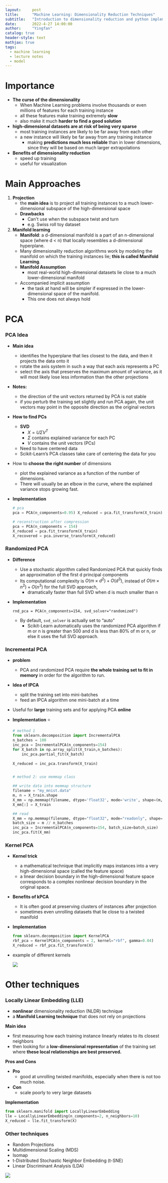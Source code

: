 ```yaml
---
layout:     post
title:      "Machine Learning: Dimensionality Reduction Techniques"
subtitle:   "Introduction to dimensionality reduction and python implementation"
date:       2022-4-27 14:00:00
author:     "Yingfan"
catalog: true
header-style: text
mathjax: true
tags:
  - machine learning
  - lecture notes
  - model
---
```


# Importance

- **The curse of the dimensionality**
  - When Machine Learning problems involve thousands or even millions of features for each training instance
  - all these features make training extremely **slow**
  - also make it much **harder to find a good solution**
- **high-dimensional datasets are at risk of being very sparse**
  - most training instances are likely to be far away from each other
  - a new instance will likely be far away from any training instance
    - making **predictions much less reliable** than in lower dimensions, since they will be based on much larger extrapolations
- **Benefits of dimensionality reduction**
  - speed up training
  - useful for visualization

# Main Approaches

1. **Projection**
   - the **main idea** is to project all training instances to a much lower-dimensional subspace of the high-dimensional space
   - **Drawbacks**
     - Can't use when the subspace twist and turn
     - e.g. Swiss roll toy dataset
2. **Manifold learning**
   - **Manifold**: a d-dimensional manifold is a part of an n-dimensional space (where d < n) that locally resembles a d-dimensional hyperplane.
   - Many dimensionality reduction algorithms work by modeling the manifold on which the training instances lie; **this is called Manifold Learning**.
   - **Manifold Assumption**
     - most real-world high-dimensional datasets lie close to a much lower-dimensional manifold
   - Accompanied implicit assumption
     - the task at hand will be simpler if expressed in the lower-dimensional space of the manifold.
     - This one does not always hold

# PCA

### PCA Idea

- **Main idea**
  - identifies the hyperplane that lies closest to the data, and then it projects the data onto it
  - rotate the axis system in such a way that each axis represents a PC
  - select the axis that preserves the maximum amount of variance, as it will most likely lose less information than the other projections
- **Notes:**
  - the direction of the unit vectors returned by PCA is not stable
  - if you perturb the training set slightly and run PCA again, the unit vectors may point in the opposite direction as the original vectors
- **How to find PCs**
  - **SVD**
    - $X=U\Sigma V^T$
    - $\Sigma$ contains explained variance for each PC
    - $V$ contains the unit vectors (PCs)
  - Need to have centered data
  - Scikit-Learn’s PCA classes take care of centering the data for you
- How to **choose the right number** of dimensions
  - plot the explained variance as a function of the number of dimensions.
  - There will usually be an elbow in the curve, where the explained variance stops growing fast.

- **Implementation**

  ```python
  # pca
  pca = PCA(n_components=0.95) X_reduced = pca.fit_transform(X_train)
  
  # reconstruction after compression
  pca = PCA(n_components = 154) 
  X_reduced = pca.fit_transform(X_train) 
  X_recovered = pca.inverse_transform(X_reduced)
  ```

### Randomized PCA

- **Difference**

  - Use a stochastic algorithm called Randomized PCA that quickly finds an approximation of the first d principal components
  - Its computational complexity is $O(m × d^2) +O(d^3)$, instead of $O(m × n^2) +O(n^3)$ for the full SVD approach,
    - dramatically faster than full SVD when d is much smaller than n

- **Implementation**

  `rnd_pca = PCA(n_components=154, svd_solver="randomized")`

  - By default, `svd_solver` is actually set to “auto”
    - Scikit-Learn automatically uses the randomized PCA algorithm if m or n is greater than 500 and d is less than 80% of m or n, or else it uses the full SVD approach.

### Incremental PCA

- **problem**

  - PCA and randomized PCA require **the whole training set to fit in memory** in order for the algorithm to run.

- **Idea of IPCA**

  - split the training set into mini-batches
  - feed an IPCA algorithm one mini-batch at a time

- Useful for **large** training sets and for applying PCA **online**

- **Implementation** :star:

  ```python
  # method 1
  from sklearn.decomposition import IncrementalPCA 
  n_batches = 100 
  inc_pca = IncrementalPCA(n_components=154) 
  for X_batch in np.array_split(X_train,n_batches):
      inc_pca.partial_fit(X_batch)
      
  X_reduced = inc_pca.transform(X_train)
  
  
  # method 2: use memmap class
  
  ## write data into memmap structure
  filename = "my_mnist.data"
  m, n = X_train.shape
  X_mm = np.memmap(filename, dtype='float32', mode='write', shape=(m, n))
  X_mm[:] = X_train
  
  ## read
  X_mm = np.memmap(filename, dtype="float32", mode="readonly", shape=(m, n))
  batch_size = m // n_batches 
  inc_pca = IncrementalPCA(n_components=154, batch_size=batch_size)
  inc_pca.fit(X_mm)
  ```


### Kernel PCA

- **Kernel trick**

  - a mathematical technique that implicitly maps instances into a very high-dimensional space (called the feature space) 
  - a linear decision boundary in the high-dimensional feature space corresponds to a complex nonlinear decision boundary in the original space.

- **Benefits of kPCA**

  - It is often good at preserving clusters of instances after projection
  - sometimes even unrolling datasets that lie close to a twisted manifold

- **Implementation**

  ```python
  from sklearn.decomposition import KernelPCA 
  rbf_pca = KernelPCA(n_components = 2, kernel="rbf", gamma=0.04)
  X_reduced = rbf_pca.fit_transform(X)
  ```

- example of different kernels

  ![](/img/in-post/post-kPCA.png)

# Other techniques

### Locally Linear Embedding (LLE)

- **nonlinear** dimensionality reduction (NLDR) technique
- a **Manifold Learning technique** that does not rely on projections

**Main idea**

- first measuring how each training instance linearly relates to its closest neighbors
- then looking for a **low-dimensional representation** of the training set where **these local relationships are best preserved.**

**Pros and Cons**

- **Pro**
  - good at unrolling twisted manifolds, especially when there is not too much noise.
- **Con**
  - scale poorly to very large datasets

**Implementation**

```python
from sklearn.manifold import LocallyLinearEmbedding 
lle = LocallyLinearEmbedding(n_components=2, n_neighbors=10) 
X_reduced = lle.fit_transform(X)
```

### Other techniques

- Random Projections 
- Multidimensional Scaling (MDS) 
- Isomap
- t-Distributed Stochastic Neighbor Embedding (t-SNE) 
- Linear Discriminant Analysis (LDA)

![](/img/in-post/post-dr-other.png)

